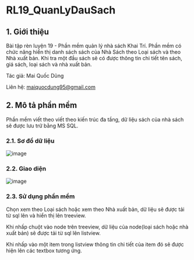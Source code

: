 # RL19_QuanLyDauSach
## 1. Giới thiệu
Bài tập rèn luyện 19 - Phần mềm quản lý nhà sách Khai Trí. Phần mềm có chức năng hiển thị danh sách sách của Nhà Sách theo Loại sách và theo Nhà xuất bản. Khi tra một đầu sách sẽ có được thông tin chi tiết tên sách, giá sách, loại sách và nhà xuất bản.

Tác giả: Mai Quốc Dũng

Liên hệ: maiquocdung95@gmail.com
## 2. Mô tả phần mềm
Phần mềm viết theo viết theo kiến trúc đa tầng, dữ liệu sách của nhà sách sẽ được lưu trữ bằng MS SQL.
### 2.1. Sơ đồ dữ liệu
![image](https://user-images.githubusercontent.com/94212972/159163162-85f5fcc7-ba6e-4a0a-b3fb-bf5c50fab30d.png)
### 2.2. Giao diện
![image](https://user-images.githubusercontent.com/94212972/159163326-17f24fca-f9c4-4656-97b0-631d8d8a8b97.png)
### 2.3. Sử dụng phần mềm
Chọn xem theo Loại sách hoặc xem theo Nhà xuất bản, dữ liệu sẽ được tải từ sql lên và hiển thị lên treeview.

Khi nhấp chuột vào node trên treeview, dữ liệu của node(loại sách hoặc nhà xuất bản) sẽ được tải từ sql lên listview.

Khi nhấp vào một item trong listview thông tin chi tiết của item đó sẽ được hiện lên các textbox tương ứng.
